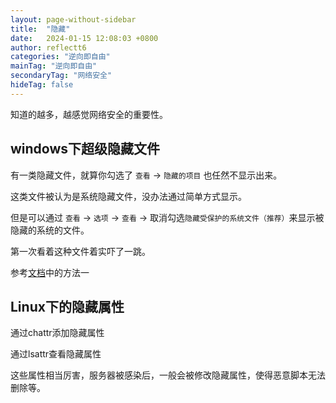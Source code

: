 ```yaml
---
layout: page-without-sidebar
title:  "隐藏"
date:   2024-01-15 12:08:03 +0800
author: reflectt6
categories: "逆向即自由"
mainTag: "逆向即自由"
secondaryTag: "网络安全"
hideTag: false
---
```

知道的越多，越感觉网络安全的重要性。

## windows下超级隐藏文件

有一类隐藏文件，就算你勾选了 `查看` -> `隐藏的项目` 也任然不显示出来。

这类文件被认为是系统隐藏文件，没办法通过简单方式显示。

但是可以通过 `查看` -> `选项` -> `查看` -> 取消勾选`隐藏受保护的系统文件（推荐）`来显示被隐藏的系统的文件。

第一次看着这种文件着实吓了一跳。

参考[文档](https://www.zhihu.com/question/49562139/answer/3187593997)中的方法一



## Linux下的隐藏属性

通过chattr添加隐藏属性

通过lsattr查看隐藏属性

这些属性相当厉害，服务器被感染后，一般会被修改隐藏属性，使得恶意脚本无法删除等。
